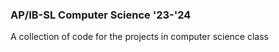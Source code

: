 ### AP/IB-SL Computer Science '23-'24
A collection of code for the projects in computer science class
